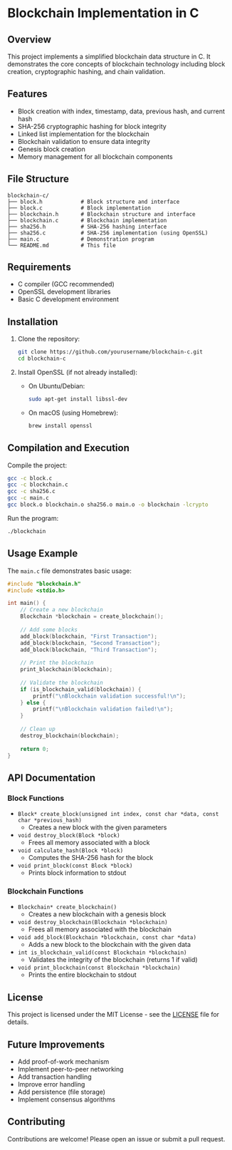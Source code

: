 # Blockchain Implementation in C

## Overview

This project implements a simplified blockchain data structure in C. It demonstrates the core concepts of blockchain technology including block creation, cryptographic hashing, and chain validation.

## Features

- Block creation with index, timestamp, data, previous hash, and current hash
- SHA-256 cryptographic hashing for block integrity
- Linked list implementation for the blockchain
- Blockchain validation to ensure data integrity
- Genesis block creation
- Memory management for all blockchain components

## File Structure

```
blockchain-c/
├── block.h            # Block structure and interface
├── block.c            # Block implementation
├── blockchain.h       # Blockchain structure and interface
├── blockchain.c       # Blockchain implementation
├── sha256.h           # SHA-256 hashing interface
├── sha256.c           # SHA-256 implementation (using OpenSSL)
├── main.c             # Demonstration program
└── README.md          # This file
```

## Requirements

- C compiler (GCC recommended)
- OpenSSL development libraries
- Basic C development environment

## Installation

1. Clone the repository:
   ```bash
   git clone https://github.com/yourusername/blockchain-c.git
   cd blockchain-c
   ```

2. Install OpenSSL (if not already installed):
   - On Ubuntu/Debian:
     ```bash
     sudo apt-get install libssl-dev
     ```
   - On macOS (using Homebrew):
     ```bash
     brew install openssl
     ```

## Compilation and Execution

Compile the project:
```bash
gcc -c block.c
gcc -c blockchain.c
gcc -c sha256.c
gcc -c main.c
gcc block.o blockchain.o sha256.o main.o -o blockchain -lcrypto
```

Run the program:
```bash
./blockchain
```

## Usage Example

The `main.c` file demonstrates basic usage:

```c
#include "blockchain.h"
#include <stdio.h>

int main() {
    // Create a new blockchain
    Blockchain *blockchain = create_blockchain();
    
    // Add some blocks
    add_block(blockchain, "First Transaction");
    add_block(blockchain, "Second Transaction");
    add_block(blockchain, "Third Transaction");
    
    // Print the blockchain
    print_blockchain(blockchain);
    
    // Validate the blockchain
    if (is_blockchain_valid(blockchain)) {
        printf("\nBlockchain validation successful!\n");
    } else {
        printf("\nBlockchain validation failed!\n");
    }
    
    // Clean up
    destroy_blockchain(blockchain);
    
    return 0;
}
```

## API Documentation

### Block Functions

- `Block* create_block(unsigned int index, const char *data, const char *previous_hash)`
  - Creates a new block with the given parameters
- `void destroy_block(Block *block)`
  - Frees all memory associated with a block
- `void calculate_hash(Block *block)`
  - Computes the SHA-256 hash for the block
- `void print_block(const Block *block)`
  - Prints block information to stdout

### Blockchain Functions

- `Blockchain* create_blockchain()`
  - Creates a new blockchain with a genesis block
- `void destroy_blockchain(Blockchain *blockchain)`
  - Frees all memory associated with the blockchain
- `void add_block(Blockchain *blockchain, const char *data)`
  - Adds a new block to the blockchain with the given data
- `int is_blockchain_valid(const Blockchain *blockchain)`
  - Validates the integrity of the blockchain (returns 1 if valid)
- `void print_blockchain(const Blockchain *blockchain)`
  - Prints the entire blockchain to stdout

## License

This project is licensed under the MIT License - see the [LICENSE](LICENSE) file for details.

## Future Improvements

- Add proof-of-work mechanism
- Implement peer-to-peer networking
- Add transaction handling
- Improve error handling
- Add persistence (file storage)
- Implement consensus algorithms

## Contributing

Contributions are welcome! Please open an issue or submit a pull request.
